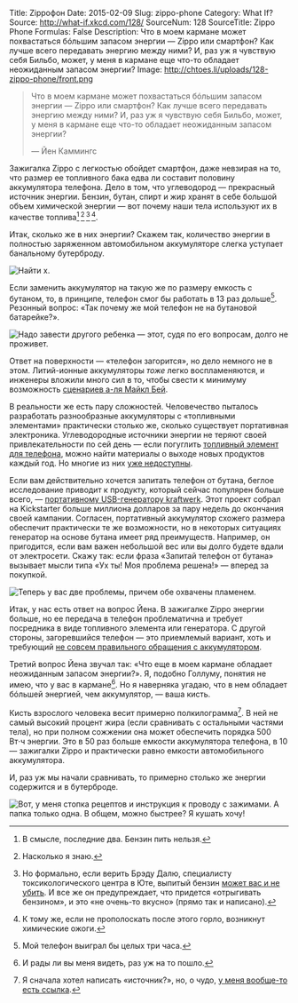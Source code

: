 Title: Zippoфон
Date: 2015-02-09
Slug: zippo-phone
Category: What If?
Source: http://what-if.xkcd.com/128/
SourceNum: 128
SourceTitle: Zippo Phone
Formulas: False
Description: Что в моем кармане может похвастаться бóльшим запасом энергии — Zippo или смартфон? Как лучше всего передавать энергию между ними? И, раз уж я чувствую себя Бильбо, может, у меня в кармане еще что-то обладает неожиданным запасом энергии?
Image: http://chtoes.li/uploads/128-zippo-phone/front.png

> Что в моем кармане может похвастаться бóльшим запасом энергии — Zippo или смартфон? Как лучше всего передавать энергию между ними? И, раз уж я чувствую себя Бильбо, может, у меня в кармане еще что-то обладает неожиданным запасом энергии?
>
> — Йен Каммингс

Зажигалка Zippo с легкостью обойдет смартфон, даже невзирая на то, что размер ее топливного бака едва ли составит половину аккумулятора телефона. Дело в том, что углеводород — прекрасный источник энергии. Бензин, бутан, спирт и жир хранят в себе большой объем химической энергии — вот почему наши тела используют их в качестве топлива[^1]&thinsp;[^2]&thinsp;[^3]&thinsp;[^4].

[^1]: В смысле, последние два. Бензин пить нельзя.

[^2]: Насколько я знаю.

[^3]: Но формально, если верить Брэду Далю, специалисту токсикологического центра в Юте, выпитый бензин [может вас и не убить](http://healthcare.utah.edu/the-scope/shows.php?shows=0_g9tzppx4 "Что делать и чего не делать при отравлении бензином"). И все же он предупреждает, что придется «отрыгивать бензином», и это «не очень-то вкусно» (прямо так и написано).

[^4]: К тому же, если не прополоскать после этого горло, возникнут химические ожоги.

Итак, сколько же в них энергии? Скажем так, количество энергии в полностью заряженном автомобильном аккумуляторе слегка уступает банальному бутерброду.

![](/uploads/128-zippo-phone/sandwich_ru.png "Найти x.")

Если заменить аккумулятор на такую же по размеру емкость с бутаном, то, в принципе, телефон смог бы работать в 13 раз дольше[^5]. Резонный вопрос: «Так почему же мой телефон не на бутановой батарейке?».

[^5]: Мой телефон выиграл бы целых три часа.

![](/uploads/128-zippo-phone/why_ru.png "Надо завести другого ребенка — этот, судя по его вопросам, долго не проживет.")

Ответ на поверхности — «телефон загорится», но дело немного не в этом. Литий-ионные аккумуляторы *тоже* легко воспламеняются, и инженеры вложили много сил в то, чтобы свести к минимуму возможность [сценариев а-ля Майкл Бей](https://www.youtube.com/results?search_query=взрыв+литиевого+аккумулятора "взрыв литиевого аккумулятора — YouTube").

В реальности же есть пару сложностей. Человечество пыталось разработать разнообразные аккумуляторы с «топливными элементами» практически столько же, сколько существует портативная электроника. Углеводородные источники энергии не теряют своей привлекательности по сей день — если погуглить [топливный элемент для телефона](https://www.google.ru/search?q=топливный%20элемент%20для%20телефона "топливный элемент для телефона — Поиск в Google"), можно найти материалы о выходе новых продуктов каждый год. Но многие из них [уже недоступны](http://www.forbes.com/sites/michaelkanellos/2013/01/31/why-are-portable-fuel-cells-such-a-flop/ "В чем причина провала портативных топливных элементов? — Forbes").

Если вам действительно хочется запитать телефон от бутана, беглое исследование приводит к продукту, который сейчас популярен больше всего, — [портативному USB-генератору kraftwerk](https://www.kickstarter.com/projects/265641170/kraftwerk-highly-innovative-portable-power-plant "kraftwerk — новое слово в переносных электрогенераторах от eZelleron Inc. — Kickstarter"). Этот проект собрал на Kickstarter больше миллиона долларов за пару недель до окончания своей кампании. Согласен, портативный аккумулятор схожего размера обеспечит практически те же возможности, но в некоторых ситуациях генератор на основе бутана имеет ряд преимуществ. Например, он пригодится, если вам важен небольшой вес или вы долго будете вдали от электросети. Скажу так: если фраза «Запитай телефон от бутана» вызывает мысли типа «Ух ты! Моя проблема решена!» — вперед за покупкой.

![](/uploads/128-zippo-phone/knock_ru.png "Теперь у вас две проблемы, причем обе охвачены пламенем.")

Итак, у нас есть ответ на вопрос Йена. В зажигалке Zippo энергии больше, но ее передача в телефон проблематична и требует посредника в виде топливного элемента или генератора. С другой стороны, загоревшийся телефон — это приемлемый вариант, хоть и требующий [не совсем правильного обращения с аккумулятором](https://www.youtube.com/watch?v=SMy2_qNO2Y0 "Взрыв литий-ионного аккумулятора — YouTube").

Третий вопрос Йена звучал так: «Что еще в моем кармане обладает неожиданным запасом энергии?». Я, подобно Голлуму, понятия не имею, что у вас в кармане[^6]. Но я наверняка угадаю, что в нем обладает бóльшей энергией, чем аккумулятор, — ваша кисть.

[^6]: И рады ли вы меня видеть, раз уж на то пошло.

Кисть взрослого человека весит примерно полкилограмма[^7]. В ней не самый высокий процент жира (если сравнивать с остальными частями тела), но при полном сожжении она может обеспечить порядка 500 Вт⋅ч энергии. Это в 50 раз больше емкости аккумулятора телефона, в 10 — зажигалки Zippo и практически равно емкости автомобильного аккумулятора.

[^7]: Я сначала хотел написать «источник?», но, о чудо, [у меня вообще-то есть ссылка](http://www.exrx.net/Kinesiology/Segments.html "Данные о частях тела").

И, раз уж мы начали сравнивать, то примерно столько же энергии содержится и в бутерброде.

![](/uploads/128-zippo-phone/jump_ru.png "Вот, у меня стопка рецептов и инструкция к проводу с зажимами. А папка только одна. В общем, можно быстрее? Я кушать хочу!")
